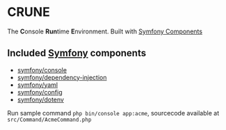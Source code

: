 # CRUNE
The **C**onsole **Run**time **E**nvironment. Built with [Symfony Components](https://symfony.com/components)

## Included [Symfony](https://symfony.com) components
- [symfony/console](https://symfony.com/components/Console)
- [symfony/dependency-injection](https://symfony.com/components/DependencyInjection)
- [symfony/yaml](https://symfony.com/components/Yaml)
- [symfony/config](https://symfony.com/components/Config)
- [symfony/dotenv](https://symfony.com/components/Dotenv)

Run sample command `php bin/console app:acme`, sourcecode 
available at `src/Command/AcmeCommand.php`
